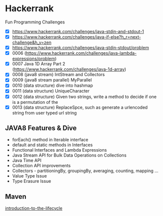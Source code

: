 # Hackerrank
Fun Programming Challenges

- [x] https://www.hackerrank.com/challenges/java-stdin-and-stdout-1
- [x] https://www.hackerrank.com/challenges/java-if-else?h_r=next-challenge&h_v=zen
- [x] https://www.hackerrank.com/challenges/java-stdin-stdout/problem
- [x] 0006 (https://www.hackerrank.com/challenges/java-lambda-expressions/problem)
- [x] 0007 Java 1D Array Part 2 (https://www.hackerrank.com/challenges/java-1d-array)
- [x] 0008 (java8 stream) IntStream and Collectors
- [x] 0009 (java8 stream parallel) MyParallel
- [x] 0010 (data structure) dive into hashmap
- [x] 0011 (data structure) UniqueCharacter
- [x] 0012 (data structure) Given two strings, write a method to decide if one is a permutation of the 
- [x] 0013 (data structure) ReplaceSpce, such as generate a urlencoded string from user typed url string

## JAVA8 Features & Dive

- forEach() method in Iterable interface
- default and static methods in Interfaces
- Functional Interfaces and Lambda Expressions
- Java Stream API for Bulk Data Operations on Collections
- Java Time API
- Collection API improvements
- Collectors - partitioningBy, groupingBy, averaging, counting, mapping ...
- Value Type Issue
- Type Erasure Issue

## Maven
[introduction-to-the-lifecycle](https://maven.apache.org/guides/introduction/introduction-to-the-lifecycle.html)
